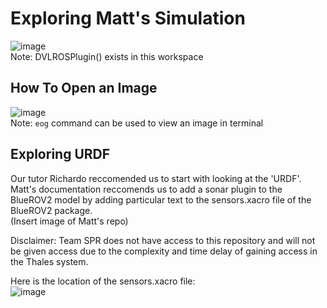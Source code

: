 # Exploring Matt's Simulation
  
![image](https://user-images.githubusercontent.com/85168871/166186423-68b4d3c3-4b3b-4755-ba9e-9c35738e18ef.png)  
Note: DVLROSPlugin() exists in this workspace 

## How To Open an Image  
![image](https://user-images.githubusercontent.com/85168871/166187026-c0fae98d-e88c-4204-b45c-3b7e7d2df766.png)  
Note: `eog` command can be used to view an image in terminal

## Exploring URDF
Our tutor Richardo reccomended us to start with looking at the 'URDF'. Matt's documentation reccomends us to add a sonar plugin to the BlueROV2 model by adding particular text to the sensors.xacro file of the BlueROV2 package.  
(Insert image of Matt's repo)  
  
Disclaimer: Team SPR does not have access to this repository and will not be given access due to the complexity and time delay of gaining access in the Thales system.  
  
Here is the location of the sensors.xacro file:  
![image](https://user-images.githubusercontent.com/85168871/166187496-9ca050ac-b40c-4bb8-ad58-ab42b51353e8.png)

